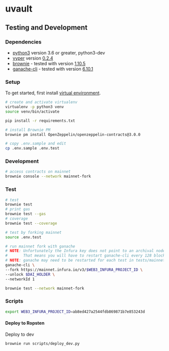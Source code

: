 # uvault

## Testing and Development

### Dependencies

- [python3](https://www.python.org/downloads/release/python-368/) version 3.6 or greater, python3-dev
- [vyper](https://github.com/vyperlang/vyper) version [0.2.4](https://github.com/vyperlang/vyper/releases/tag/v0.2.4)
- [brownie](https://github.com/iamdefinitelyahuman/brownie) - tested with version [1.10.5](https://github.com/eth-brownie/brownie/releases/tag/v1.10.5)
- [ganache-cli](https://github.com/trufflesuite/ganache-cli) - tested with version [6.10.1](https://github.com/trufflesuite/ganache-cli/releases/tag/v6.10.1)

### Setup

To get started, first install [virtual environment](https://docs.python.org/3/library/venv.html).

```bash
# create and activate virtualenv
virtualenv -p python3 venv
source venv/bin/activate

pip install -r requirements.txt

# install Brownie PM
brownie pm install OpenZeppelin/openzeppelin-contracts@3.0.0

# copy .env.sample and edit
cp .env.sample .env.test
```

### Development

```bash
# access contracts on mainnet
brownie console --network mainnet-fork
```

### Test

```bash
# test
brownie test
# print gas
brownie test --gas
# coverage
brownie test --coverage

# test by forking mainnet
source .env.test

# run mainnet fork with ganache
# NOTE: Unfortunately the Infura key does not point to an archival node.
#       That means you will have to restart ganache-cli every 128 blocks (~30 minutes)
# NOTE: ganache may need to be restarted for each test in tests/mainnet
ganache-cli \
--fork https://mainnet.infura.io/v3/$WEB3_INFURA_PROJECT_ID \
--unlock $DAI_HOLDER \
--networkId 1

brownie test --network mainnet-fork
```

### Scripts

```bash
export WEB3_INFURA_PROJECT_ID=ab8ed427a2544fdb869871b7e853243d
```

#### Deploy to Ropsten

Deploy to dev

```
brownie run scripts/deploy_dev.py
```
